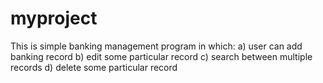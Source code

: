 # myproject
This is simple banking management program in which:
a) user can add banking record 
b) edit some particular record
c) search between multiple records
d) delete some particular record
